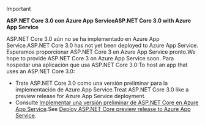<!-- 
> [!IMPORTANT]
> **ASP.NET Core preview releases with Azure App Service**
>
> ASP.NET Core preview releases aren't deployed to Azure App Service by default. To host an app that uses an ASP.NET Core preview release, see [Deploy ASP.NET Core preview release to Azure App Service](xref:host-and-deploy/azure-apps/index#deploy-aspnet-core-preview-release-to-azure-app-service).
-->
> [!IMPORTANT]
> <span data-ttu-id="bd728-101">**ASP.NET Core 3.0 con Azure App Service**</span><span class="sxs-lookup"><span data-stu-id="bd728-101">**ASP.NET Core 3.0 with Azure App Service**</span></span>
>
> <span data-ttu-id="bd728-102">ASP.NET Core 3.0 aún no se ha implementado en Azure App Service.</span><span class="sxs-lookup"><span data-stu-id="bd728-102">ASP.NET Core 3.0 has not yet been deployed to Azure App Service.</span></span> <span data-ttu-id="bd728-103">Esperamos proporcionar ASP.NET Core 3 en Azure App Service pronto.</span><span class="sxs-lookup"><span data-stu-id="bd728-103">We hope to provide ASP.NET Core 3 on Azure App Service soon.</span></span> <span data-ttu-id="bd728-104">Para hospedar una aplicación que usa ASP.NET Core 3.0:</span><span class="sxs-lookup"><span data-stu-id="bd728-104">To host an app that uses an ASP.NET Core 3.0:</span></span>

* <span data-ttu-id="bd728-105">Trate ASP.NET Core 3.0 como una versión preliminar para la implementación de Azure App Service.</span><span class="sxs-lookup"><span data-stu-id="bd728-105">Treat ASP.NET Core 3.0 like a preview release for Azure App Service deployment.</span></span>
* <span data-ttu-id="bd728-106">Consulte [Implementar una versión preliminar de ASP.NET Core en Azure App Service](xref:host-and-deploy/azure-apps/index#deploy-aspnet-core-preview-release-to-azure-app-service).</span><span class="sxs-lookup"><span data-stu-id="bd728-106">See [Deploy ASP.NET Core preview release to Azure App Service](xref:host-and-deploy/azure-apps/index#deploy-aspnet-core-preview-release-to-azure-app-service).</span></span>
